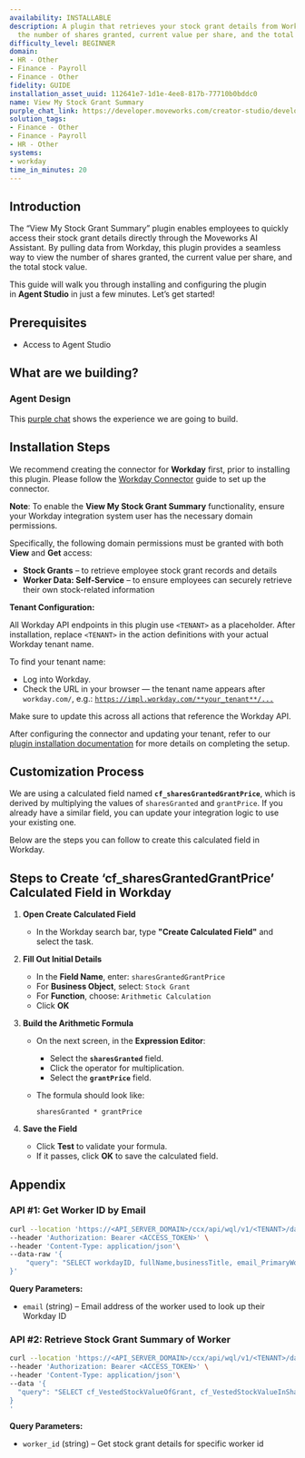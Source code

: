 ```yaml
---
availability: INSTALLABLE
description: A plugin that retrieves your stock grant details from Workday, including
  the number of shares granted, current value per share, and the total stock value.
difficulty_level: BEGINNER
domain:
- HR - Other
- Finance - Payroll
- Finance - Other
fidelity: GUIDE
installation_asset_uuid: 112641e7-1d1e-4ee8-817b-77710b0bddc0
name: View My Stock Grant Summary
purple_chat_link: https://developer.moveworks.com/creator-studio/developer-tools/purple-chat/?conversation=%7B%22startTimestamp%22%3A%2211%3A43+AM%22%2C%22messages%22%3A%5B%7B%22parts%22%3A%5B%7B%22richText%22%3A%22%3Cp%3ECan+you+show+me+my+stock+grant+summary%3F%3C%2Fp%3E%22%7D%5D%2C%22role%22%3A%22user%22%7D%2C%7B%22parts%22%3A%5B%7B%22reasoningSteps%22%3A%5B%7B%22richText%22%3A%22%3Cp%3ELooking+up+your+stock+grant+information+in+Workday...%3C%2Fp%3E%22%2C%22status%22%3A%22pending%22%7D%5D%7D%5D%2C%22role%22%3A%22assistant%22%7D%2C%7B%22parts%22%3A%5B%7B%22reasoningSteps%22%3A%5B%7B%22richText%22%3A%22%3Cp%3ELooking+up+your+stock+grant+information+in+Workday...%3C%2Fp%3E%22%2C%22status%22%3A%22success%22%7D%2C%7B%22richText%22%3A%22%3Cp%3ERetrieving+current+market+price+for+your+company%27s+stock...%3C%2Fp%3E%22%2C%22status%22%3A%22success%22%7D%2C%7B%22richText%22%3A%22%3Cp%3ECalculating+total+value...%3C%2Fp%3E%22%2C%22status%22%3A%22success%22%7D%5D%7D%2C%7B%22richText%22%3A%22%3Cp%3EOkay%2C+here+is+your+stock+grant+summary+from+%3Cstrong%3EWorkday%3C%2Fstrong%3E%3A%3C%2Fp%3E%3Cul%3E%3Cli%3E%3Cstrong%3EShares+Granted%3A%3C%2Fstrong%3E+5%2C000%3C%2Fli%3E%3Cli%3E%3Cstrong%3ECurrent+Value+Per+Share%3A%3C%2Fstrong%3E+%24125.00%3C%2Fli%3E%3Cli%3E%3Cstrong%3ETotal+Stock+Value%3A%3C%2Fstrong%3E+%24625%2C000.00%3C%2Fli%3E%3C%2Ful%3E%22%7D%2C%7B%22citations%22%3A%5B%7B%22citationTitle%22%3A%22My+Stock+Grants%22%2C%22connectorName%22%3A%22workday%22%7D%5D%7D%5D%2C%22role%22%3A%22assistant%22%7D%5D%7D
solution_tags:
- Finance - Other
- Finance - Payroll
- HR - Other
systems:
- workday
time_in_minutes: 20
---
```

## **Introduction**

The “View My Stock Grant Summary” plugin enables employees to quickly access their stock grant details directly through the Moveworks AI Assistant. By pulling data from Workday, this plugin provides a seamless way to view the number of shares granted, the current value per share, and the total stock value.

This guide will walk you through installing and configuring the plugin in **Agent Studio** in just a few minutes. Let’s get started!

## **Prerequisites**

- Access to Agent Studio

## **What are we building?**

### **Agent Design**

This [purple chat](https://developer.moveworks.com/creator-studio/developer-tools/purple-chat/?conversation=%7B%22startTimestamp%22%3A%2211%3A43+AM%22%2C%22messages%22%3A%5B%7B%22parts%22%3A%5B%7B%22richText%22%3A%22%3Cp%3ECan+you+show+me+my+stock+grant+summary%3F%3C%2Fp%3E%22%7D%5D%2C%22role%22%3A%22user%22%7D%2C%7B%22parts%22%3A%5B%7B%22reasoningSteps%22%3A%5B%7B%22richText%22%3A%22%3Cp%3ELooking+up+your+stock+grant+information+in+Workday...%3C%2Fp%3E%22%2C%22status%22%3A%22pending%22%7D%5D%7D%5D%2C%22role%22%3A%22assistant%22%7D%2C%7B%22parts%22%3A%5B%7B%22reasoningSteps%22%3A%5B%7B%22richText%22%3A%22%3Cp%3ELooking+up+your+stock+grant+information+in+Workday...%3C%2Fp%3E%22%2C%22status%22%3A%22success%22%7D%2C%7B%22richText%22%3A%22%3Cp%3ERetrieving+current+market+price+for+your+company%27s+stock...%3C%2Fp%3E%22%2C%22status%22%3A%22success%22%7D%2C%7B%22richText%22%3A%22%3Cp%3ECalculating+total+value...%3C%2Fp%3E%22%2C%22status%22%3A%22success%22%7D%5D%7D%2C%7B%22richText%22%3A%22%3Cp%3EOkay%2C+here+is+your+stock+grant+summary+from+%3Cstrong%3EWorkday%3C%2Fstrong%3E%3A%3C%2Fp%3E%3Cul%3E%3Cli%3E%3Cstrong%3EShares+Granted%3A%3C%2Fstrong%3E+5%2C000%3C%2Fli%3E%3Cli%3E%3Cstrong%3ECurrent+Value+Per+Share%3A%3C%2Fstrong%3E+%24125.00%3C%2Fli%3E%3Cli%3E%3Cstrong%3ETotal+Stock+Value%3A%3C%2Fstrong%3E+%24625%2C000.00%3C%2Fli%3E%3C%2Ful%3E%22%7D%2C%7B%22citations%22%3A%5B%7B%22citationTitle%22%3A%22My+Stock+Grants%22%2C%22connectorName%22%3A%22workday%22%7D%5D%7D%5D%2C%22role%22%3A%22assistant%22%7D%5D%7D) shows the experience we are going to build.

## **Installation Steps**

We recommend creating the connector for **Workday** first, prior to installing this plugin. Please follow the [Workday Connector](https://developer.moveworks.com/marketplace/package/?id=workday&hist=home%2Cbrws#how-to-implement) guide to set up the connector.

**Note**: To enable the **View My Stock Grant Summary** functionality, ensure your Workday integration system user has the necessary domain permissions.

Specifically, the following domain permissions must be granted with both **View** and **Get** access:

- **Stock Grants** – to retrieve employee stock grant records and details
- **Worker Data: Self-Service** – to ensure employees can securely retrieve their own stock-related information

**Tenant Configuration:**

All Workday API endpoints in this plugin use `<TENANT>` as a placeholder. After installation, replace `<TENANT>` in the action definitions with your actual Workday tenant name.

To find your tenant name:

- Log into Workday.
- Check the URL in your browser — the tenant name appears after `workday.com/`, e.g.: [`https://impl.workday.com/**your_tenant**/...`](https://impl.workday.com/**your_tenant**/...)

Make sure to update this across all actions that reference the Workday API.

After configuring the connector and updating your tenant, refer to our [plugin installation documentation](https://help.moveworks.com/docs/ai-agent-marketplace-installation) for more details on completing the setup.

## **Customization Process**

We are using a calculated field named **`cf_sharesGrantedGrantPrice`**, which is derived by multiplying the values of `sharesGranted` and `grantPrice`. If you already have a similar field, you can update your integration logic to use your existing one.

Below are the steps you can follow to create this calculated field in Workday.

## **Steps to Create ‘cf_sharesGrantedGrantPrice’ Calculated Field in Workday**

1. **Open Create Calculated Field**
    - In the Workday search bar, type **"Create Calculated Field"** and select the task.
2. **Fill Out Initial Details**
    - In the **Field Name**, enter: `sharesGrantedGrantPrice`
    - For **Business Object**, select: `Stock Grant`
    - For **Function**, choose: `Arithmetic Calculation`
    - Click **OK**
3. **Build the Arithmetic Formula**
    - On the next screen, in the **Expression Editor**:
        - Select the **`sharesGranted`** field.
        - Click the  operator for multiplication.
        - Select the **`grantPrice`** field.
    - The formula should look like:
        
        `sharesGranted * grantPrice`
        
4. **Save the Field**
    - Click **Test** to validate your formula.
    - If it passes, click **OK** to save the calculated field.

## **Appendix**

### **API #1: Get Worker ID by Email**

```bash
curl --location 'https://<API_SERVER_DOMAIN>/ccx/api/wql/v1/<TENANT>/data' \
--header 'Authorization: Bearer <ACCESS_TOKEN>' \
--header 'Content-Type: application/json'\
--data-raw '{
    "query": "SELECT workdayID, fullName,businessTitle, email_PrimaryWorkOrPrimaryHome as email ,employeeID FROM allWorkers WHERE email_PrimaryWorkOrPrimaryHome = '\''{{email}}'\''"
}'

```

**Query Parameters:**

- `email` (string) – Email address of the worker used to look up their Workday ID

### **API #2: Retrieve Stock Grant Summary of Worker**

```bash
curl --location 'https://<API_SERVER_DOMAIN>/ccx/api/wql/v1/<TENANT>/data' \
--header 'Authorization: Bearer <ACCESS_TOKEN>' \
--header 'Content-Type: application/json'\
--data '{
  "query": "SELECT cf_VestedStockValueOfGrant, cf_VestedStockValueInShares,cf_sharesGrantedGrantPrice, sharesVested, sharesGranted, grantDate, vestFromDate, grantID, grantPrice, stockGrant FROM allStockGrants WHERE sharesVested > 0 AND employee = '\''{{worker_id}}'\'' ORDER BY vestFromDate DESC LIMIT 1"
}
'
```

**Query Parameters:**

- `worker_id` (string) – Get stock grant details for specific worker id